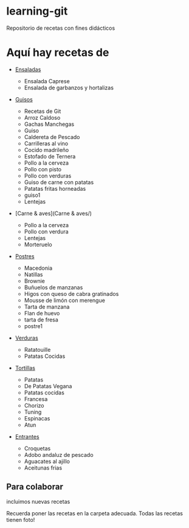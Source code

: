 ﻿# learning-git
Repositorio de recetas con fines didácticos

Aquí hay recetas de
===================

* [Ensaladas](Ensaladas/)

	- Ensalada Caprese
	- Ensalada de garbanzos y hortalizas

* [Guisos](Guisos/)
	- Recetas de Git
	- Arroz Caldoso
	- Gachas Manchegas
	- Guiso
	- Caldereta de Pescado
	- Carrilleras al vino
	- Cocido madrileño
	- Estofado de Ternera
	- Pollo a la cerveza
	- Pollo con pisto
	- Pollo con verduras 
	- Guiso de carne con patatas  
	- Patatas fritas horneadas
	- guiso1
	- Lentejas

* [Carne & aves](Carne & aves/)
	- Pollo a la cerveza
	- Pollo con verdura
	- Lentejas
	- Morteruelo

* [Postres](Postres/)
	- Macedonia
	- Natillas
	- Brownie
	- Buñuelos de manzanas
	- Higos con queso de cabra gratinados
	- Mousse de limón con merengue
	- Tarta de manzana
  	- Flan de huevo
	- tarta de fresa
	- postre1

* [Verduras](Verduras/)
	- Ratatouille
	- Patatas Cocidas

* [Tortillas](Tortillas/)
	- Patatas
	- De Patatas Vegana 
	- Patatas cocidas
	- Francesa
	- Chorizo
	- Tuning
	- Espinacas
	- Atun

* [Entrantes](Entrantes/)
	- Croquetas
	- Adobo andaluz de pescado
	- Aguacates al ajillo
	- Aceitunas frias

Para colaborar
--------------

incluimos nuevas recetas

Recuerda poner las recetas en la carpeta adecuada.
Todas las recetas tienen foto!
